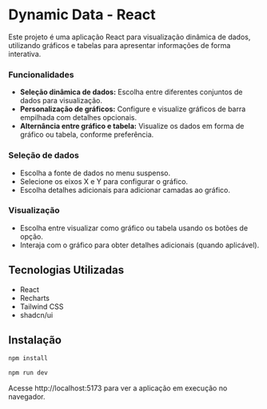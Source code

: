 # Dynamic Data - React

Este projeto é uma aplicação React para visualização dinâmica de dados, utilizando gráficos e tabelas para apresentar informações de forma interativa.

### Funcionalidades

- **Seleção dinâmica de dados:** Escolha entre diferentes conjuntos de dados para visualização.
- **Personalização de gráficos:** Configure e visualize gráficos de barra empilhada com detalhes opcionais.
- **Alternância entre gráfico e tabela:** Visualize os dados em forma de gráfico ou tabela, conforme preferência.

### Seleção de dados
- Escolha a fonte de dados no menu suspenso.
- Selecione os eixos X e Y para configurar o gráfico.
- Escolha detalhes adicionais para adicionar camadas ao gráfico.

### Visualização
- Escolha entre visualizar como gráfico ou tabela usando os botões de opção.
- Interaja com o gráfico para obter detalhes adicionais (quando aplicável).

## Tecnologias Utilizadas
- React
- Recharts
- Tailwind CSS
- shadcn/ui

## Instalação
```js
npm install

npm run dev
```
Acesse http://localhost:5173 para ver a aplicação em execução no navegador.
